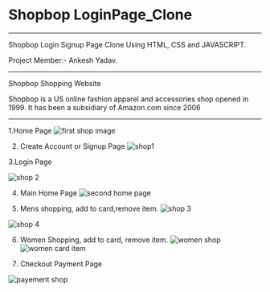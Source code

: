 # Shopbop LoginPage_Clone

________________________________________

Shopbop Login Signup Page Clone Using HTML, CSS and JAVASCRIPT.

Project Member:- Ankesh Yadav.
___________________________________________

Shopbop Shopping Website

Shopbop is a US online fashion apparel and accessories shop opened in 1999. It has been a subsidiary of Amazon.com since 2006
___________________________________________________

1.Home Page
 ![first shop image](https://user-images.githubusercontent.com/92791586/160615370-1728f19e-2805-4651-a77c-ad1507a11b71.PNG)

2. Create Account or Signup Page
 ![shop1](https://user-images.githubusercontent.com/92791586/160384100-2a41c9a2-e5aa-4141-98f9-dd069ffd9c96.PNG)
 
 3.Login Page
 
![shop 2](https://user-images.githubusercontent.com/92791586/160384275-db15bcd1-ce6b-49bf-9a20-93fb805c096d.PNG)

4. Main Home Page
 ![second home page](https://user-images.githubusercontent.com/92791586/160615442-d88ffa20-ccc8-4660-bcea-01182284ffdb.PNG)


5. Mens shopping, add to card,remove item.
 ![shop 3](https://user-images.githubusercontent.com/92791586/160384312-f8219e13-376b-4801-9511-63dacd89f2cb.PNG) 
 
 ![shop 4](https://user-images.githubusercontent.com/92791586/160384349-eecf6dcf-4686-4f97-80a9-c94e151b1da6.PNG)
 
 6. Women Shopping, add to card, remove item.
 ![women shop](https://user-images.githubusercontent.com/92791586/160385981-fe78dd68-1eb1-4f08-995f-09bf35eaf90e.PNG)
![women card item](https://user-images.githubusercontent.com/92791586/160387103-858a27e6-7c39-4a53-9d97-cfc8f7ccce4e.PNG)

7. Checkout Payment Page

  ![payement shop](https://user-images.githubusercontent.com/92791586/160386490-604cda3e-afa0-4e35-b2fc-ada1af604939.PNG)

 
